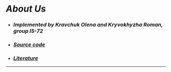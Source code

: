 # ***About Us***
- ### *Implemented by Kravchuk Olena and Kryvokhyzha Roman, group IS-72*
- ### *[Source code](https://github.com/kryvokhyzha/gradient-descent)*
- ### *[Literature](https://arxiv.org/pdf/1609.04747.pdf)*
---